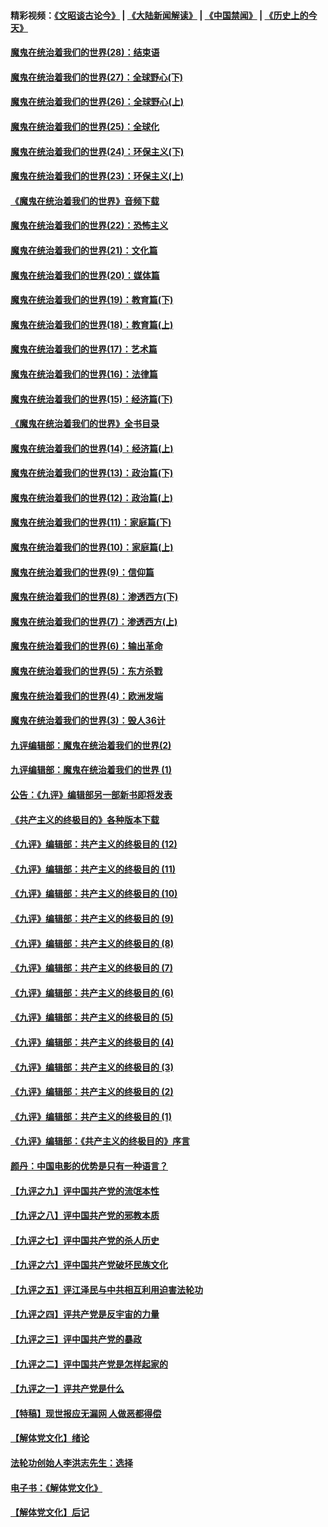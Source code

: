 #### 精彩视频：[《文昭谈古论今》](https://github.com/gfw-breaker/wenzhao/blob/master/README.md?t=12281531) | [《大陆新闻解读》](https://github.com/gfw-breaker/ntdtv-comedy/blob/master/README.md?t=12281531) | [《中国禁闻》](https://github.com/gfw-breaker/ntdtv-news/blob/master/README.md?t=12281531) | [《历史上的今天》](https://github.com/gfw-breaker/today-in-history/blob/master/README.md?t=12281531) 

#### [魔鬼在统治着我们的世界(28)：结束语](../pages/nsc422/n10936246.md?t=12281531) 

#### [魔鬼在统治着我们的世界(27)：全球野心(下)](../pages/nsc422/n10928319.md?t=12281531) 

#### [魔鬼在统治着我们的世界(26)：全球野心(上)](../pages/nsc422/n10900318.md?t=12281531) 

#### [魔鬼在统治着我们的世界(25)：全球化](../pages/nsc422/n10788205.md?t=12281531) 

#### [魔鬼在统治着我们的世界(24)：环保主义(下)](../pages/nsc422/n10695307.md?t=12281531) 

#### [魔鬼在统治着我们的世界(23)：环保主义(上)](../pages/nsc422/n10688613.md?t=12281531) 

#### [《魔鬼在统治着我们的世界》音频下载](../pages/nsc422/n10635553.md?t=12281531) 

#### [魔鬼在统治着我们的世界(22)：恐怖主义](../pages/nsc422/n10614727.md?t=12281531) 

#### [魔鬼在统治着我们的世界(21)：文化篇](../pages/nsc422/n10597706.md?t=12281531) 

#### [魔鬼在统治着我们的世界(20)：媒体篇](../pages/nsc422/n10586579.md?t=12281531) 

#### [魔鬼在统治着我们的世界(19)：教育篇(下)](../pages/nsc422/n10564808.md?t=12281531) 

#### [魔鬼在统治着我们的世界(18)：教育篇(上)](../pages/nsc422/n10526970.md?t=12281531) 

#### [魔鬼在统治着我们的世界(17)：艺术篇](../pages/nsc422/n10499093.md?t=12281531) 

#### [魔鬼在统治着我们的世界(16)：法律篇](../pages/nsc422/n10485969.md?t=12281531) 

#### [魔鬼在统治着我们的世界(15)：经济篇(下)](../pages/nsc422/n10469975.md?t=12281531) 

#### [《魔鬼在统治着我们的世界》全书目录](../pages/nsc422/n10464261.md?t=12281531) 

#### [魔鬼在统治着我们的世界(14)：经济篇(上)](../pages/nsc422/n10457370.md?t=12281531) 

#### [魔鬼在统治着我们的世界(13)：政治篇(下)](../pages/nsc422/n10448270.md?t=12281531) 

#### [魔鬼在统治着我们的世界(12)：政治篇(上)](../pages/nsc422/n10444576.md?t=12281531) 

#### [魔鬼在统治着我们的世界(11)：家庭篇(下)](../pages/nsc422/n10440961.md?t=12281531) 

#### [魔鬼在统治着我们的世界(10)：家庭篇(上)](../pages/nsc422/n10435448.md?t=12281531) 

#### [魔鬼在统治着我们的世界(9)：信仰篇](../pages/nsc422/n10432159.md?t=12281531) 

#### [魔鬼在统治着我们的世界(8)：渗透西方(下)](../pages/nsc422/n10429603.md?t=12281531) 

#### [魔鬼在统治着我们的世界(7)：渗透西方(上)](../pages/nsc422/n10426013.md?t=12281531) 

#### [魔鬼在统治着我们的世界(6)：输出革命](../pages/nsc422/n10421536.md?t=12281531) 

#### [魔鬼在统治着我们的世界(5)：东方杀戮](../pages/nsc422/n10417707.md?t=12281531) 

#### [魔鬼在统治着我们的世界(4)：欧洲发端](../pages/nsc422/n10414890.md?t=12281531) 

#### [魔鬼在统治着我们的世界(3)：毁人36计](../pages/nsc422/n10411583.md?t=12281531) 

#### [九评编辑部：魔鬼在统治着我们的世界(2)](../pages/nsc422/n10410036.md?t=12281531) 

#### [九评编辑部：魔鬼在统治着我们的世界 (1)](../pages/nsc422/n10406825.md?t=12281531) 

#### [公告：《九评》编辑部另一部新书即将发表](../pages/nsc422/n10405104.md?t=12281531) 

#### [《共产主义的终极目的》各种版本下载](../pages/nsc422/n10022138.md?t=12281531) 

#### [《九评》编辑部：共产主义的终极目的 (12)](../pages/nsc422/n9933272.md?t=12281531) 

#### [《九评》编辑部：共产主义的终极目的 (11)](../pages/nsc422/n9924973.md?t=12281531) 

#### [《九评》编辑部：共产主义的终极目的 (10)](../pages/nsc422/n9920883.md?t=12281531) 

#### [《九评》编辑部：共产主义的终极目的 (9)](../pages/nsc422/n9916363.md?t=12281531) 

#### [《九评》编辑部：共产主义的终极目的 (8)](../pages/nsc422/n9912488.md?t=12281531) 

#### [《九评》编辑部：共产主义的终极目的 (7)](../pages/nsc422/n9901176.md?t=12281531) 

#### [《九评》编辑部：共产主义的终极目的 (6)](../pages/nsc422/n9899359.md?t=12281531) 

#### [《九评》编辑部：共产主义的终极目的 (5)](../pages/nsc422/n9893174.md?t=12281531) 

#### [《九评》编辑部：共产主义的终极目的 (4)](../pages/nsc422/n9891246.md?t=12281531) 

#### [《九评》编辑部：共产主义的终极目的 (3)](../pages/nsc422/n9879879.md?t=12281531) 

#### [《九评》编辑部：共产主义的终极目的 (2)](../pages/nsc422/n9876205.md?t=12281531) 

#### [《九评》编辑部：共产主义的终极目的 (1)](../pages/nsc422/n9865857.md?t=12281531) 

#### [《九评》编辑部：《共产主义的终极目的》序言](../pages/nsc422/n9862666.md?t=12281531) 

#### [颜丹：中国电影的优势是只有一种语言？](../pages/nsc422/n9583062.md?t=12281531) 

#### [【九评之九】评中国共产党的流氓本性](../pages/nsc422/n737542.md?t=12281531) 

#### [【九评之八】评中国共产党的邪教本质](../pages/nsc422/n735942.md?t=12281531) 

#### [【九评之七】评中国共产党的杀人历史](../pages/nsc422/n733806.md?t=12281531) 

#### [【九评之六】评中国共产党破坏民族文化](../pages/nsc422/n731667.md?t=12281531) 

#### [【九评之五】评江泽民与中共相互利用迫害法轮功](../pages/nsc422/n730058.md?t=12281531) 

#### [【九评之四】评共产党是反宇宙的力量](../pages/nsc422/n727814.md?t=12281531) 

#### [【九评之三】评中国共产党的暴政](../pages/nsc422/n725597.md?t=12281531) 

#### [【九评之二】评中国共产党是怎样起家的](../pages/nsc422/n723946.md?t=12281531) 

#### [【九评之一】评共产党是什么](../pages/nsc422/n722529.md?t=12281531) 

#### [【特稿】现世报应无漏网 人做恶都得偿](../pages/nsc422/n4215167.md?t=12281531) 

#### [【解体党文化】绪论](../pages/nsc422/n1449356.md?t=12281531) 

#### [法轮功创始人李洪志先生：选择](../pages/nsc422/n3580738.md?t=12281531) 

#### [电子书：《解体党文化》](../pages/nsc422/n1573484.md?t=12281531) 

#### [【解体党文化】后记](../pages/nsc422/n1531999.md?t=12281531) 

